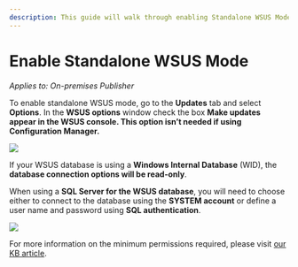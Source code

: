 ```yaml
---
description: This guide will walk through enabling Standalone WSUS Mode in the Publisher.
---
```


# Enable Standalone WSUS Mode

_Applies to: On-premises Publisher_

To enable standalone WSUS mode, go to the <strong>Updates</strong> tab and select <strong>Options</strong>. In the <strong>WSUS options</strong> window check the box <strong>Make updates appear in the WSUS console. This option isn’t needed if using Configuration Manager.</strong>

![](/_images/image-(1242).png>)

If your WSUS database is using a <strong>Windows Internal Database</strong> (WID), the <strong>database connection options will be read-only</strong>.

When using a <strong>SQL Server for the WSUS database</strong>, you will need to choose either to connect to the database using the <strong>SYSTEM account</strong> or define a user name and password using <strong>SQL authentication</strong>.

![](/_images/image-(1218).png>)

For more information on the minimum permissions required, please visit [our KB article](https://patchmypc.com/configuring-standalone-wsus-mode).